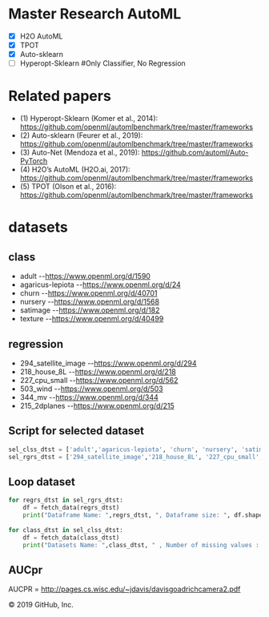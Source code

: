 # Master Research AutoML


- [x] H2O AutoML
- [x] TPOT
- [x] Auto-sklearn
- [ ] Hyperopt-Sklearn #Only Classifier, No Regression

# Related papers          
- (1) Hyperopt-Sklearn (Komer et al., 2014): https://github.com/openml/automlbenchmark/tree/master/frameworks
- (2) Auto-sklearn (Feurer et al., 2019): https://github.com/openml/automlbenchmark/tree/master/frameworks
- (3) Auto-Net (Mendoza et al., 2019): https://github.com/automl/Auto-PyTorch
- (4) H2O’s AutoML (H2O.ai, 2017): https://github.com/openml/automlbenchmark/tree/master/frameworks
- (5) TPOT (Olson et al., 2016): https://github.com/openml/automlbenchmark/tree/master/frameworks

# datasets
## class 
- adult --https://www.openml.org/d/1590
- agaricus-lepiota --https://www.openml.org/d/24
- churn --https://www.openml.org/d/40701
- nursery --https://www.openml.org/d/1568
- satimage --https://www.openml.org/d/182
- texture --https://www.openml.org/d/40499


## regression
- 294_satellite_image --https://www.openml.org/d/294
- 218_house_8L --https://www.openml.org/d/218
- 227_cpu_small --https://www.openml.org/d/562
- 503_wind --https://www.openml.org/d/503
- 344_mv --https://www.openml.org/d/344
- 215_2dplanes --https://www.openml.org/d/215

## Script for selected dataset
```python
sel_clss_dtst = ['adult','agaricus-lepiota', 'churn', 'nursery', 'satimage','texture']
sel_rgrs_dtst = ['294_satellite_image','218_house_8L', '227_cpu_small', '503_wind', '344_mv','215_2dplanes']
```

## Loop dataset
```python
for regrs_dtst in sel_rgrs_dtst:
    df = fetch_data(regrs_dtst)
    print("Dataframe Name: ",regrs_dtst, ", Dataframe size: ", df.shape)
    
for class_dtst in sel_clss_dtst:
    df = fetch_data(class_dtst)
    print("Datasets Name: ",class_dtst, " , Number of missing values : ", df.isnull().sum().sum())
```

## AUCpr
AUCPR = http://pages.cs.wisc.edu/~jdavis/davisgoadrichcamera2.pdf

© 2019 GitHub, Inc.
